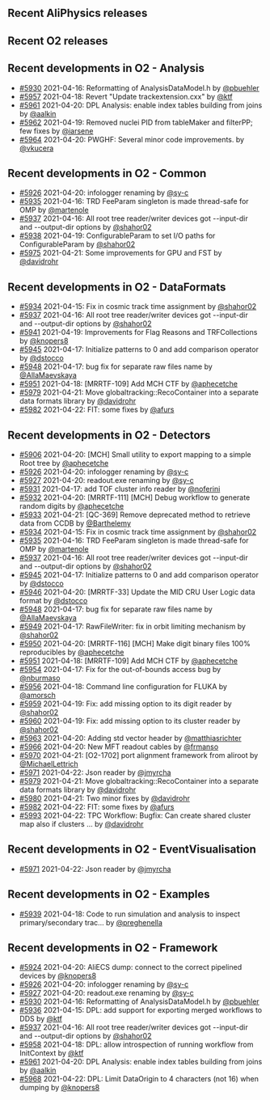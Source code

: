 ## Recent AliPhysics releases
## Recent O2 releases
## Recent developments in O2 - Analysis
- [#5930](https://github.com/AliceO2Group/AliceO2/pull/5930) 2021-04-16: Reformatting of AnalysisDataModel.h by [@pbuehler](https://github.com/pbuehler)
- [#5957](https://github.com/AliceO2Group/AliceO2/pull/5957) 2021-04-18: Revert "Update trackextension.cxx" by [@ktf](https://github.com/ktf)
- [#5961](https://github.com/AliceO2Group/AliceO2/pull/5961) 2021-04-20: DPL Analysis: enable index tables building from joins by [@aalkin](https://github.com/aalkin)
- [#5962](https://github.com/AliceO2Group/AliceO2/pull/5962) 2021-04-19: Removed nuclei PID from tableMaker and filterPP; few fixes by [@iarsene](https://github.com/iarsene)
- [#5964](https://github.com/AliceO2Group/AliceO2/pull/5964) 2021-04-20: PWGHF: Several minor code improvements. by [@vkucera](https://github.com/vkucera)
## Recent developments in O2 - Common
- [#5926](https://github.com/AliceO2Group/AliceO2/pull/5926) 2021-04-20: infologger renaming by [@sy-c](https://github.com/sy-c)
- [#5935](https://github.com/AliceO2Group/AliceO2/pull/5935) 2021-04-16: TRD FeeParam singleton is made thread-safe for OMP by [@martenole](https://github.com/martenole)
- [#5937](https://github.com/AliceO2Group/AliceO2/pull/5937) 2021-04-16: All root tree reader/writer devices got --input-dir and --output-dir options by [@shahor02](https://github.com/shahor02)
- [#5938](https://github.com/AliceO2Group/AliceO2/pull/5938) 2021-04-19: ConfigurableParam to set I/O paths for ConfigurableParam  by [@shahor02](https://github.com/shahor02)
- [#5975](https://github.com/AliceO2Group/AliceO2/pull/5975) 2021-04-21: Some improvements for GPU and FST by [@davidrohr](https://github.com/davidrohr)
## Recent developments in O2 - DataFormats
- [#5934](https://github.com/AliceO2Group/AliceO2/pull/5934) 2021-04-15: Fix in cosmic track time assignment by [@shahor02](https://github.com/shahor02)
- [#5937](https://github.com/AliceO2Group/AliceO2/pull/5937) 2021-04-16: All root tree reader/writer devices got --input-dir and --output-dir options by [@shahor02](https://github.com/shahor02)
- [#5941](https://github.com/AliceO2Group/AliceO2/pull/5941) 2021-04-19: Improvements for Flag Reasons and TRFCollections by [@knopers8](https://github.com/knopers8)
- [#5945](https://github.com/AliceO2Group/AliceO2/pull/5945) 2021-04-17: Initialize patterns to 0 and add comparison operator by [@dstocco](https://github.com/dstocco)
- [#5948](https://github.com/AliceO2Group/AliceO2/pull/5948) 2021-04-17: bug fix for separate raw files name by [@AllaMaevskaya](https://github.com/AllaMaevskaya)
- [#5951](https://github.com/AliceO2Group/AliceO2/pull/5951) 2021-04-18: [MRRTF-109] Add MCH CTF by [@aphecetche](https://github.com/aphecetche)
- [#5979](https://github.com/AliceO2Group/AliceO2/pull/5979) 2021-04-21: Move globaltracking::RecoContainer into a separate data formats library by [@davidrohr](https://github.com/davidrohr)
- [#5982](https://github.com/AliceO2Group/AliceO2/pull/5982) 2021-04-22: FIT: some fixes by [@afurs](https://github.com/afurs)
## Recent developments in O2 - Detectors
- [#5906](https://github.com/AliceO2Group/AliceO2/pull/5906) 2021-04-20: [MCH] Small utility to export mapping to a simple Root tree by [@aphecetche](https://github.com/aphecetche)
- [#5926](https://github.com/AliceO2Group/AliceO2/pull/5926) 2021-04-20: infologger renaming by [@sy-c](https://github.com/sy-c)
- [#5927](https://github.com/AliceO2Group/AliceO2/pull/5927) 2021-04-20: readout.exe renaming by [@sy-c](https://github.com/sy-c)
- [#5931](https://github.com/AliceO2Group/AliceO2/pull/5931) 2021-04-17: add TOF cluster info reader by [@noferini](https://github.com/noferini)
- [#5932](https://github.com/AliceO2Group/AliceO2/pull/5932) 2021-04-20: [MRRTF-111] [MCH] Debug workflow to generate random digits by [@aphecetche](https://github.com/aphecetche)
- [#5933](https://github.com/AliceO2Group/AliceO2/pull/5933) 2021-04-21: [QC-369] Remove deprecated method to retrieve data from CCDB by [@Barthelemy](https://github.com/Barthelemy)
- [#5934](https://github.com/AliceO2Group/AliceO2/pull/5934) 2021-04-15: Fix in cosmic track time assignment by [@shahor02](https://github.com/shahor02)
- [#5935](https://github.com/AliceO2Group/AliceO2/pull/5935) 2021-04-16: TRD FeeParam singleton is made thread-safe for OMP by [@martenole](https://github.com/martenole)
- [#5937](https://github.com/AliceO2Group/AliceO2/pull/5937) 2021-04-16: All root tree reader/writer devices got --input-dir and --output-dir options by [@shahor02](https://github.com/shahor02)
- [#5945](https://github.com/AliceO2Group/AliceO2/pull/5945) 2021-04-17: Initialize patterns to 0 and add comparison operator by [@dstocco](https://github.com/dstocco)
- [#5946](https://github.com/AliceO2Group/AliceO2/pull/5946) 2021-04-20: [MRRTF-33] Update the MID CRU User Logic data format by [@dstocco](https://github.com/dstocco)
- [#5948](https://github.com/AliceO2Group/AliceO2/pull/5948) 2021-04-17: bug fix for separate raw files name by [@AllaMaevskaya](https://github.com/AllaMaevskaya)
- [#5949](https://github.com/AliceO2Group/AliceO2/pull/5949) 2021-04-17: RawFileWriter: fix in orbit limiting mechanism by [@shahor02](https://github.com/shahor02)
- [#5950](https://github.com/AliceO2Group/AliceO2/pull/5950) 2021-04-20: [MRRTF-116] [MCH] Make digit binary files 100% reproducibles by [@aphecetche](https://github.com/aphecetche)
- [#5951](https://github.com/AliceO2Group/AliceO2/pull/5951) 2021-04-18: [MRRTF-109] Add MCH CTF by [@aphecetche](https://github.com/aphecetche)
- [#5954](https://github.com/AliceO2Group/AliceO2/pull/5954) 2021-04-17: Fix for the out-of-bounds access bug by [@nburmaso](https://github.com/nburmaso)
- [#5956](https://github.com/AliceO2Group/AliceO2/pull/5956) 2021-04-18: Command line configuration for FLUKA by [@amorsch](https://github.com/amorsch)
- [#5959](https://github.com/AliceO2Group/AliceO2/pull/5959) 2021-04-19: Fix: add missing option to its digit reader by [@shahor02](https://github.com/shahor02)
- [#5960](https://github.com/AliceO2Group/AliceO2/pull/5960) 2021-04-19: Fix: add missing option to its cluster reader by [@shahor02](https://github.com/shahor02)
- [#5963](https://github.com/AliceO2Group/AliceO2/pull/5963) 2021-04-20: Adding std vector header by [@matthiasrichter](https://github.com/matthiasrichter)
- [#5966](https://github.com/AliceO2Group/AliceO2/pull/5966) 2021-04-20: New MFT readout cables by [@frmanso](https://github.com/frmanso)
- [#5970](https://github.com/AliceO2Group/AliceO2/pull/5970) 2021-04-21: [O2-1702] port alignment framework from aliroot by [@MichaelLettrich](https://github.com/MichaelLettrich)
- [#5971](https://github.com/AliceO2Group/AliceO2/pull/5971) 2021-04-22: Json reader by [@jmyrcha](https://github.com/jmyrcha)
- [#5979](https://github.com/AliceO2Group/AliceO2/pull/5979) 2021-04-21: Move globaltracking::RecoContainer into a separate data formats library by [@davidrohr](https://github.com/davidrohr)
- [#5980](https://github.com/AliceO2Group/AliceO2/pull/5980) 2021-04-21: Two minor fixes by [@davidrohr](https://github.com/davidrohr)
- [#5982](https://github.com/AliceO2Group/AliceO2/pull/5982) 2021-04-22: FIT: some fixes by [@afurs](https://github.com/afurs)
- [#5993](https://github.com/AliceO2Group/AliceO2/pull/5993) 2021-04-22: TPC Workflow: Bugfix: Can create shared cluster map also if clusters … by [@davidrohr](https://github.com/davidrohr)
## Recent developments in O2 - EventVisualisation
- [#5971](https://github.com/AliceO2Group/AliceO2/pull/5971) 2021-04-22: Json reader by [@jmyrcha](https://github.com/jmyrcha)
## Recent developments in O2 - Examples
- [#5939](https://github.com/AliceO2Group/AliceO2/pull/5939) 2021-04-18: Code to run simulation and analysis to inspect primary/secondary trac… by [@preghenella](https://github.com/preghenella)
## Recent developments in O2 - Framework
- [#5924](https://github.com/AliceO2Group/AliceO2/pull/5924) 2021-04-20: AliECS dump: connect to the correct pipelined devices by [@knopers8](https://github.com/knopers8)
- [#5926](https://github.com/AliceO2Group/AliceO2/pull/5926) 2021-04-20: infologger renaming by [@sy-c](https://github.com/sy-c)
- [#5927](https://github.com/AliceO2Group/AliceO2/pull/5927) 2021-04-20: readout.exe renaming by [@sy-c](https://github.com/sy-c)
- [#5930](https://github.com/AliceO2Group/AliceO2/pull/5930) 2021-04-16: Reformatting of AnalysisDataModel.h by [@pbuehler](https://github.com/pbuehler)
- [#5936](https://github.com/AliceO2Group/AliceO2/pull/5936) 2021-04-15: DPL: add support for exporting merged workflows to DDS by [@ktf](https://github.com/ktf)
- [#5937](https://github.com/AliceO2Group/AliceO2/pull/5937) 2021-04-16: All root tree reader/writer devices got --input-dir and --output-dir options by [@shahor02](https://github.com/shahor02)
- [#5958](https://github.com/AliceO2Group/AliceO2/pull/5958) 2021-04-18: DPL: allow introspection of running workflow from InitContext by [@ktf](https://github.com/ktf)
- [#5961](https://github.com/AliceO2Group/AliceO2/pull/5961) 2021-04-20: DPL Analysis: enable index tables building from joins by [@aalkin](https://github.com/aalkin)
- [#5968](https://github.com/AliceO2Group/AliceO2/pull/5968) 2021-04-22: DPL: Limit DataOrigin to 4 characters (not 16) when dumping by [@knopers8](https://github.com/knopers8)
